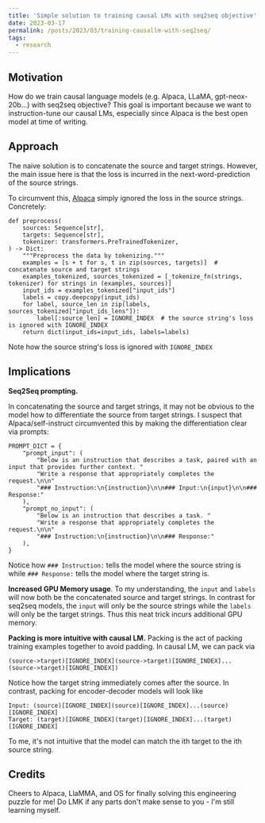 ```yaml
---
title: 'Simple solution to training causal LMs with seq2seq objective'
date: 2023-03-17
permalink: /posts/2023/03/training-causallm-with-seq2seq/
tags:
  - research
---
```


## Motivation
How do we train causal language models (e.g. Alpaca, LLaMA, gpt-neox-20b...) with seq2seq objective? This goal is important because we want to instruction-tune our causal LMs, especially since Alpaca is the best open model at time of writing.

## Approach
The naive solution is to concatenate the source and target strings. However, the main issue here is that the loss is incurred in the next-word-prediction of the source strings. 

To circumvent this, [Alpaca](https://github.com/tatsu-lab/stanford_alpaca/blob/main/train.py) simply ignored the loss in the source strings. Concretely:

```
def preprocess(
    sources: Sequence[str],
    targets: Sequence[str],
    tokenizer: transformers.PreTrainedTokenizer,
) -> Dict:
    """Preprocess the data by tokenizing."""
    examples = [s + t for s, t in zip(sources, targets)]  # concatenate source and target strings
    examples_tokenized, sources_tokenized = [_tokenize_fn(strings, tokenizer) for strings in (examples, sources)]
    input_ids = examples_tokenized["input_ids"]
    labels = copy.deepcopy(input_ids)
    for label, source_len in zip(labels, sources_tokenized["input_ids_lens"]):
        label[:source_len] = IGNORE_INDEX  # the source string's loss is ignored with IGNORE_INDEX
    return dict(input_ids=input_ids, labels=labels)

```

Note how the source string's loss is ignored with `IGNORE_INDEX`

## Implications

**Seq2Seq prompting.**

In concatenating the source and target strings, it may not be obvious to the model how to differentiate the source from target strings. I suspect that Alpaca/self-instruct circumvented this by making the differentiation clear via prompts:

```
PROMPT_DICT = {
    "prompt_input": (
        "Below is an instruction that describes a task, paired with an input that provides further context. "
        "Write a response that appropriately completes the request.\n\n"
        "### Instruction:\n{instruction}\n\n### Input:\n{input}\n\n### Response:"
    ),
    "prompt_no_input": (
        "Below is an instruction that describes a task. "
        "Write a response that appropriately completes the request.\n\n"
        "### Instruction:\n{instruction}\n\n### Response:"
    ),
}
```

Notice how `### Instruction:` tells the model where the source string is while `### Response:` tells the model where the target string is.

**Increased GPU Memory usage**. To my understanding, the `input` and `labels` will now both be the concatenated source and target strings. In contrast for seq2seq models, the `input` will only be the source strings while the `labels` will only be the target strings. Thus this neat trick incurs additional GPU memory.

**Packing is more intuitive with causal LM.** Packing is the act of packing training examples together to avoid padding. In causal LM, we can pack via

```
(source->target)[IGNORE_INDEX](source->target)[IGNORE_INDEX]...(source->target)[IGNORE_INDEX])
```

Notice how the target string immediately comes after the source. In contrast, packing for encoder-decoder models will look like

```
Input: (source)[IGNORE_INDEX](source)[IGNORE_INDEX]...(source)[IGNORE_INDEX]
Target: (target)[IGNORE_INDEX](target)[IGNORE_INDEX]...(target)[IGNORE_INDEX]
```

To me, it's not intuitive that the model can match the ith target to the ith source string. 

## Credits
Cheers to Alpaca, LlaMMA, and OS for finally solving this engineering puzzle for me! Do LMK if any parts don't make sense to you - I'm still learning myself.